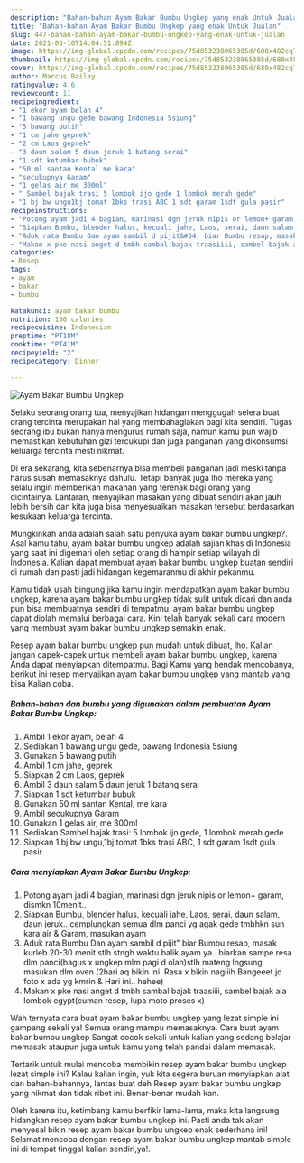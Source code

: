 ```yaml
---
description: "Bahan-bahan Ayam Bakar Bumbu Ungkep yang enak Untuk Jualan"
title: "Bahan-bahan Ayam Bakar Bumbu Ungkep yang enak Untuk Jualan"
slug: 447-bahan-bahan-ayam-bakar-bumbu-ungkep-yang-enak-untuk-jualan
date: 2021-03-10T14:04:51.894Z
image: https://img-global.cpcdn.com/recipes/75d853238065385d/680x482cq70/ayam-bakar-bumbu-ungkep-foto-resep-utama.jpg
thumbnail: https://img-global.cpcdn.com/recipes/75d853238065385d/680x482cq70/ayam-bakar-bumbu-ungkep-foto-resep-utama.jpg
cover: https://img-global.cpcdn.com/recipes/75d853238065385d/680x482cq70/ayam-bakar-bumbu-ungkep-foto-resep-utama.jpg
author: Marcus Bailey
ratingvalue: 4.6
reviewcount: 11
recipeingredient:
- "1 ekor ayam belah 4"
- "1 bawang ungu gede bawang Indonesia 5siung"
- "5 bawang putih"
- "1 cm jahe geprek"
- "2 cm Laos geprek"
- "3 daun salam 5 daun jeruk 1 batang serai"
- "1 sdt ketumbar bubuk"
- "50 ml santan Kental me kara"
- "secukupnya Garam"
- "1 gelas air me 300ml"
- " Sambel bajak trasi 5 lombok ijo gede 1 lombok merah gede"
- "1 bj bw ungu1bj tomat 1bks trasi ABC 1 sdt garam 1sdt gula pasir"
recipeinstructions:
- "Potong ayam jadi 4 bagian, marinasi dgn jeruk nipis or lemon+ garam, dismkn 10menit.."
- "Siapkan Bumbu, blender halus, kecuali jahe, Laos, serai, daun salam, daun jeruk.. cemplungkan semua dlm panci yg agak gede tmbhkn sun kara,air &amp; Garam, masukan ayam"
- "Aduk rata Bumbu Dan ayam sambil d pijit&#34; biar Bumbu resap, masak kurleb 20-30 menit stlh stngh waktu balik ayam ya.. biarkan sampe resa dlm panci(bagus x ungkep mlm pagi d olah)stlh mateng lngsung masukan dlm oven (2hari aq bikin ini. Rasa x bikin nagiiih Bangeeet.jd foto x ada yg kmrin &amp; Hari ini.. hehee)"
- "Makan x pke nasi anget d tmbh sambal bajak traasiiii, sambel bajak ala lombok egypt(cuman resep, lupa moto proses x)"
categories:
- Resep
tags:
- ayam
- bakar
- bumbu

katakunci: ayam bakar bumbu 
nutrition: 150 calories
recipecuisine: Indonesian
preptime: "PT18M"
cooktime: "PT41M"
recipeyield: "2"
recipecategory: Dinner

---
```



![Ayam Bakar Bumbu Ungkep](https://img-global.cpcdn.com/recipes/75d853238065385d/680x482cq70/ayam-bakar-bumbu-ungkep-foto-resep-utama.jpg)

Selaku seorang orang tua, menyajikan hidangan menggugah selera buat orang tercinta merupakan hal yang membahagiakan bagi kita sendiri. Tugas seorang ibu bukan hanya mengurus rumah saja, namun kamu pun wajib memastikan kebutuhan gizi tercukupi dan juga panganan yang dikonsumsi keluarga tercinta mesti nikmat.

Di era  sekarang, kita sebenarnya bisa membeli panganan jadi meski tanpa harus susah memasaknya dahulu. Tetapi banyak juga lho mereka yang selalu ingin memberikan makanan yang terenak bagi orang yang dicintainya. Lantaran, menyajikan masakan yang dibuat sendiri akan jauh lebih bersih dan kita juga bisa menyesuaikan masakan tersebut berdasarkan kesukaan keluarga tercinta. 



Mungkinkah anda adalah salah satu penyuka ayam bakar bumbu ungkep?. Asal kamu tahu, ayam bakar bumbu ungkep adalah sajian khas di Indonesia yang saat ini digemari oleh setiap orang di hampir setiap wilayah di Indonesia. Kalian dapat membuat ayam bakar bumbu ungkep buatan sendiri di rumah dan pasti jadi hidangan kegemaranmu di akhir pekanmu.

Kamu tidak usah bingung jika kamu ingin mendapatkan ayam bakar bumbu ungkep, karena ayam bakar bumbu ungkep tidak sulit untuk dicari dan anda pun bisa membuatnya sendiri di tempatmu. ayam bakar bumbu ungkep dapat diolah memalui berbagai cara. Kini telah banyak sekali cara modern yang membuat ayam bakar bumbu ungkep semakin enak.

Resep ayam bakar bumbu ungkep pun mudah untuk dibuat, lho. Kalian jangan capek-capek untuk membeli ayam bakar bumbu ungkep, karena Anda dapat menyiapkan ditempatmu. Bagi Kamu yang hendak mencobanya, berikut ini resep menyajikan ayam bakar bumbu ungkep yang mantab yang bisa Kalian coba.

<!--inarticleads1-->

##### Bahan-bahan dan bumbu yang digunakan dalam pembuatan Ayam Bakar Bumbu Ungkep:

1. Ambil 1 ekor ayam, belah 4
1. Sediakan 1 bawang ungu gede, bawang Indonesia 5siung
1. Gunakan 5 bawang putih
1. Ambil 1 cm jahe, geprek
1. Siapkan 2 cm Laos, geprek
1. Ambil 3 daun salam 5 daun jeruk 1 batang serai
1. Siapkan 1 sdt ketumbar bubuk
1. Gunakan 50 ml santan Kental, me kara
1. Ambil secukupnya Garam
1. Gunakan 1 gelas air, me 300ml
1. Sediakan  Sambel bajak trasi: 5 lombok ijo gede, 1 lombok merah gede
1. Siapkan 1 bj bw ungu,1bj tomat 1bks trasi ABC, 1 sdt garam 1sdt gula pasir




<!--inarticleads2-->

##### Cara menyiapkan Ayam Bakar Bumbu Ungkep:

1. Potong ayam jadi 4 bagian, marinasi dgn jeruk nipis or lemon+ garam, dismkn 10menit..
1. Siapkan Bumbu, blender halus, kecuali jahe, Laos, serai, daun salam, daun jeruk.. cemplungkan semua dlm panci yg agak gede tmbhkn sun kara,air &amp; Garam, masukan ayam
1. Aduk rata Bumbu Dan ayam sambil d pijit&#34; biar Bumbu resap, masak kurleb 20-30 menit stlh stngh waktu balik ayam ya.. biarkan sampe resa dlm panci(bagus x ungkep mlm pagi d olah)stlh mateng lngsung masukan dlm oven (2hari aq bikin ini. Rasa x bikin nagiiih Bangeeet.jd foto x ada yg kmrin &amp; Hari ini.. hehee)
1. Makan x pke nasi anget d tmbh sambal bajak traasiiii, sambel bajak ala lombok egypt(cuman resep, lupa moto proses x)




Wah ternyata cara buat ayam bakar bumbu ungkep yang lezat simple ini gampang sekali ya! Semua orang mampu memasaknya. Cara buat ayam bakar bumbu ungkep Sangat cocok sekali untuk kalian yang sedang belajar memasak ataupun juga untuk kamu yang telah pandai dalam memasak.

Tertarik untuk mulai mencoba membikin resep ayam bakar bumbu ungkep lezat simple ini? Kalau kalian ingin, yuk kita segera buruan menyiapkan alat dan bahan-bahannya, lantas buat deh Resep ayam bakar bumbu ungkep yang nikmat dan tidak ribet ini. Benar-benar mudah kan. 

Oleh karena itu, ketimbang kamu berfikir lama-lama, maka kita langsung hidangkan resep ayam bakar bumbu ungkep ini. Pasti anda tak akan menyesal bikin resep ayam bakar bumbu ungkep enak sederhana ini! Selamat mencoba dengan resep ayam bakar bumbu ungkep mantab simple ini di tempat tinggal kalian sendiri,ya!.

